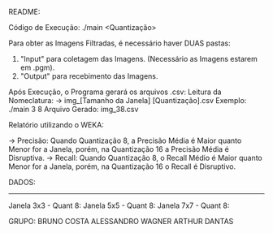 README:

Código de Execução:
./main <Tamanho da Janela> <Quantização>

Para obter as Imagens Filtradas, é necessário haver DUAS pastas:
1. "Input" para coletagem das Imagens. (Necessário as Imagens estarem em .pgm).
2. "Output" para recebimento das Imagens.

Após Execução, o Programa gerará os arquivos .csv:
Leitura da Nomeclatura:
-> img_[Tamanho da Janela] [Quantização].csv
Exemplo:
	./main 3 8
Arquivo Gerado:
	img_38.csv

Relatório utilizando o WEKA:

-> Precisão: Quando Quantização 8, a Precisão Média é Maior quanto Menor for a Janela, porém, na Quantização 16 a Precisão Média é Disruptiva.
-> Recall: Quando Quantização 8, o Recall Médio é Maior quanto Menor for a Janela, porém, na Quantização 16 o Recall é Disruptivo.

DADOS:

--------------------------------------------------------------------------------------

Janela 3x3 - Quant 8:           Janela 5x5 - Quant 8:		Janela 7x7 - Quant 8:

GRUPO:
BRUNO COSTA 
ALESSANDRO WAGNER 
ARTHUR DANTAS
